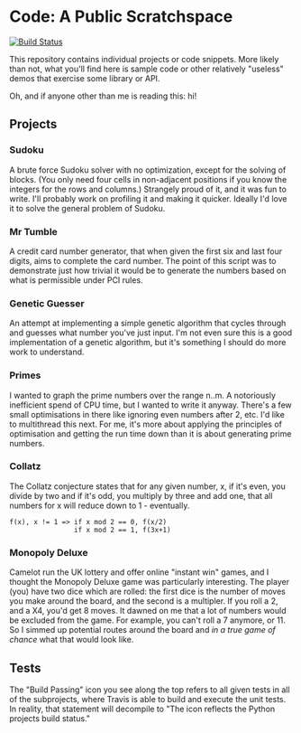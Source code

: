 # Code: A Public Scratchspace

[![Build Status](https://travis-ci.com/mrajweir/Code.svg?branch=master)](https://travis-ci.com/mrajweir/Code)

This repository contains individual projects or code snippets. More likely than not, what you'll find here is sample code or other relatively "useless" demos that exercise some library or API.

Oh, and if anyone other than me is reading this: hi!

## Projects

### Sudoku

A brute force Sudoku solver with no optimization, except for the solving of blocks. (You only need four cells in non-adjacent positions if you know the integers for the rows and columns.) Strangely proud of it, and it was fun to write. I'll probably work on profiling it and making it quicker. Ideally I'd love it to solve the general problem of Sudoku.

### Mr Tumble

A credit card number generator, that when given the first six and last four digits, aims to complete the card number. The point of this script was to demonstrate just how trivial it would be to generate the numbers based on what is permissible under PCI rules. 

### Genetic Guesser

An attempt at implementing a simple genetic algorithm that cycles through and guesses what number you've just input. I'm not even sure this is a good implementation of a genetic algorithm, but it's something I should do more work to understand.

### Primes

I wanted to graph the prime numbers over the range n..m. A notoriously inefficient spend of CPU time, but I wanted to write it anyway. There's a few small optimisations in there like ignoring even numbers after 2, etc. I'd like to multithread this next. For me, it's more about applying the principles of optimisation and getting the run time down than it is about generating prime numbers.

### Collatz
The  Collatz conjecture states that for any given number, x, if it's even, you divide by two and if it's odd, you multiply by three and add one, that all numbers for x will reduce down to 1 - eventually. 

```
f(x), x != 1 => if x mod 2 == 0, f(x/2)
                if x mod 2 == 1, f(3x+1)
```

### Monopoly Deluxe
Camelot run the UK lottery and offer online "instant win" games, and I thought the Monopoly Deluxe game was particularly interesting. The player (you) have two dice which are rolled: the first dice is the number of moves you make around the board, and the second is a multipler. If you roll a 2, and a X4, you'd get 8 moves. It dawned on me that a lot of numbers would be excluded from the game. For example, you can't roll a 7 anymore, or 11. So I simmed up potential routes around the board and *in a true game of chance* what that would look like.

## Tests
The "Build Passing" icon you see along the top refers to all given tests in all of the subprojects, where Travis is able to build and execute the unit tests. In reality, that statement will decompile to "The icon reflects the Python projects build status." 
